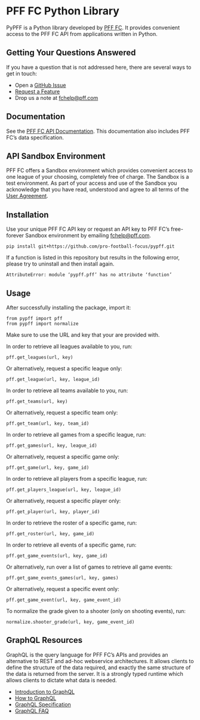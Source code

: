 # PFF FC Python Library
PyPFF is a Python library developed by [PFF FC](https://fc.pff.com/). It provides convenient access to the PFF FC API from applications written in Python.

## Getting Your Questions Answered
If you have a question that is not addressed here, there are several ways to get in touch:
- Open a [GitHub Issue](https://github.com/pro-football-focus/pypff/issues)
- [Request a Feature](https://github.com/pro-football-focus/pypff/issues)
- Drop us a note at fchelp@pff.com 

## Documentation
See the [PFF FC API Documentation](https://fc-staging.pff.com/docs). This documentation also includes PFF FC’s data specification. 

## API Sandbox Environment
PFF FC offers a Sandbox environment which provides convenient access to one league of your choosing, completely free of charge. The Sandbox is a test environment. As part of your access and use of the Sandbox you acknowledge that you have read, understood and agree to all terms of the [User Agreement](https://github.com/pro-football-focus/pypff/blob/main/docs/PFF%20API%20SANDBOX%20ENVIRONMENT%20USER%20AGREEMENT.pdf).

## Installation
Use your unique PFF FC API key or request an API key to PFF FC’s free-forever Sandbox environment by emailing fchelp@pff.com.
```
pip install git+https://github.com/pro-football-focus/pypff.git
```
If a function is listed in this repository but results in the following error, please try to uninstall and then install again.
```
AttributeError: module ‘pypff.pff’ has no attribute ‘function’
```
## Usage
After successfully installing the package, import it:
```
from pypff import pff
from pypff import normalize
```
Make sure to use the URL and key that your are provided with.

In order to retrieve all leagues available to you, run:
```
pff.get_leagues(url, key)
```
Or alternatively, request a specific league only:
```
pff.get_league(url, key, league_id)
```
In order to retrieve all teams available to you, run:
```
pff.get_teams(url, key)
```
Or alternatively, request a specific team only:
```
pff.get_team(url, key, team_id)
```
In order to retrieve all games from a specific league, run:
```
pff.get_games(url, key, league_id)
```
Or alternatively, request a specific game only:
```
pff.get_game(url, key, game_id)
```
In order to retrieve all players from a specific league, run:
```
pff.get_players_league(url, key, league_id)
```
Or alternatively, request a specific player only:
```
pff.get_player(url, key, player_id)
```
In order to retrieve the roster of a specific game, run:
```
pff.get_roster(url, key, game_id)
```
In order to retrieve all events of a specific game, run:
```
pff.get_game_events(url, key, game_id)
```
Or alternatively, run over a list of games to retrieve all game events:
```
pff.get_game_events_games(url, key, games)
```
Or alternatively, request a specific event only:
```
pff.get_game_event(url, key, game_event_id)
```
To normalize the grade given to a shooter (only on shooting events), run:
```
normalize.shooter_grade(url, key, game_event_id)
```

## GraphQL Resources
GraphQL is the query language for PFF FC’s APIs and provides an alternative to REST and ad-hoc webservice architectures. It allows clients to define the structure of the data required, and exactly the same structure of the data is returned from the server. It is a strongly typed runtime which allows clients to dictate what data is needed.
- [Introduction to GraphQL](https://graphql.org/learn/)
- [How to GraphQL](https://www.howtographql.com/)
- [GraphQL Specification](https://spec.graphql.org/)
- [GraphQL FAQ](https://graphql.org/faq/)
